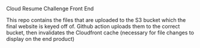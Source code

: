 Cloud Resume Challenge Front End


This repo contains the files that are uploaded to the S3 bucket which the final website is keyed off of. Github action uploads them to the correct bucket, then invalidates the Cloudfront cache (necessary for file changes to display on the end product)
